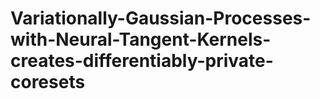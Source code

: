 # Variationally-Gaussian-Processes-with-Neural-Tangent-Kernels-creates-differentiably-private-coresets
